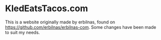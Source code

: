 
# KledEatsTacos.com

This is a website originally made by erbilnas, found on https://github.com/erbilnas/erbilnas-com. Some changes have been made to suit my needs.
